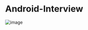 # Android-Interview
![image](https://github.com/Jersey-Guo/Android-Interview/blob/master/2019%E9%9D%A2%E8%AF%95%E6%80%BB%E7%BB%93.png)
